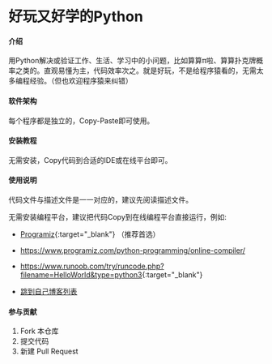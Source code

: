 # 好玩又好学的Python

#### 介绍
用Python解决或验证工作、生活、学习中的小问题，比如算算π啦、算算扑克牌概率之类的。直观易懂为主，代码效率次之。就是好玩，不是给程序猿看的，无需太多编程经验。（但也欢迎程序猿来纠错）

#### 软件架构
每个程序都是独立的，Copy-Paste即可使用。


#### 安装教程

无需安装，Copy代码到合适的IDE或在线平台即可。

#### 使用说明

代码文件与描述文件是一一对应的，建议先阅读描述文件。

无需安装编程平台，建议把代码Copy到在线编程平台直接运行，例如: 

* [Programiz](https://www.programiz.com/python-programming/online-compiler){:target="_blank"} （推荐首选）

* <a href="https://www.programiz.com/python-programming/online-compiler/" target="_blank">https://www.programiz.com/python-programming/online-compiler/</a>

* <https://www.runoob.com/try/runcode.php?filename=HelloWorld&type=python3>{:target="_blank"}

* <a href="http://write.blog.csdn.net/postlist" target="_blank">跳到自己博客列表</a>

#### 参与贡献

1.  Fork 本仓库
2.  提交代码
3.  新建 Pull Request
